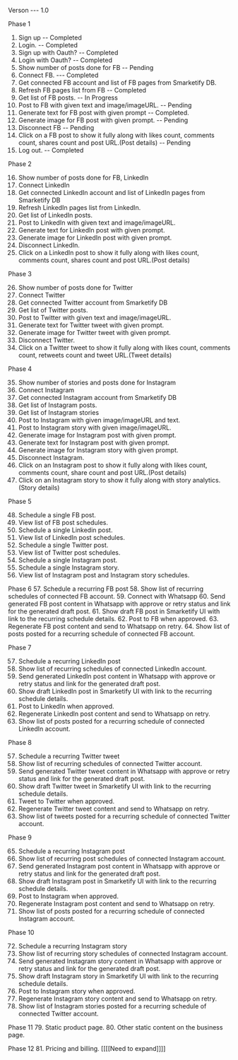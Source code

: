 Verson --- 1.0

Phase 1

1. Sign up -- Completed
2. Login. -- Completed 
3. Sign up with Oauth? -- Completed 
4. Login with Oauth? -- Completed 
5. Show number of posts done for FB -- Pending
6. Connect FB. --- Completed 
7. Get connected FB account and list of FB pages from Smarketify DB.
8. Refresh FB pages list from FB -- Completed 
9. Get list of FB posts.  -- In Progress
10. Post to FB with given text and image/imageURL.  -- Pending
11. Generate text for FB post with given prompt -- Completed. 
12. Generate image for FB post with given prompt.  -- Pending
13. Disconnect FB -- Pending
14. Click on a FB post to show it fully along with likes count, comments count, shares count and post URL.(Post details) -- Pending
15. Log out. -- Completed

Phase 2

16. Show number of posts done for FB, LinkedIn
17. Connect LinkedIn
18. Get connected LinkedIn account and list of LinkedIn pages from Smarketify DB
19. Refresh LinkedIn pages list from LinkedIn.
20. Get list of LinkedIn posts.
21. Post to LinkedIn with given text and image/imageURL.
22. Generate text for LinkedIn post with given prompt.
23. Generate image for LinkedIn post with given prompt.
24. Disconnect LinkedIn.
25. Click on a LinkedIn post to show it fully along with likes count, comments count, shares count and post URL.(Post details)

Phase 3

26. Show number of posts done for Twitter
27. Connect Twitter
28. Get connected Twitter account from Smarketify DB
29. Get list of Twitter posts.
30. Post to Twitter with given text and image/imageURL.
31. Generate text for Twitter tweet with given prompt.
32. Generate image for Twitter tweet with given prompt.
33. Disconnect Twitter.
34. Click on a Twitter tweet to show it fully along with likes count, comments count, retweets count and tweet URL.(Tweet details)

Phase 4

35. Show number of stories and posts done for Instagram
36. Connect Instagram
37. Get connected Instagram account from Smarketify DB
38. Get list of Instagram posts.
39. Get list of Instagram stories
40. Post to Instagram with given image/imageURL and text.
41. Post to Instagram story with given image/imageURL.
42. Generate image for Instagram post with given prompt.
43. Generate text for Instagram post with given prompt.
44. Generate image for Instagram story with given prompt.
45. Disconnect Instagram.
46. Click on an Instagram post to show it fully along with likes count, comments count, share count and post URL.(Post details)
47. Click on an Instagram story to show it fully along with story analytics.(Story details)

Phase 5

48. Schedule a single FB post.
49. View list of FB post schedules.
50. Schedule a single Linkedin post.
51. View list of LinkedIn post schedules.
52. Schedule a single Twitter post.
53. View list of Twitter post schedules.
54. Schedule a single Instagram post.
55. Schedule a single Instagram story.
56. View list of Instagram post and Instagram story schedules.

Phase 6
57. Schedule a recurring FB post
58. Show list of recurring schedules of connected FB account.
59. Connect with Whatsapp
60. Send generated FB post content in Whatsapp with approve or retry status and link for the generated draft post.
61. Show draft FB post in Smarketify UI with link to the recurring schedule details.
62. Post to FB when approved.
63. Regenerate FB post content and send to Whatsapp on retry.
64. Show list of posts posted for a recurring schedule of connected FB account.

Phase 7

57. Schedule a recurring LinkedIn post
58. Show list of recurring schedules of connected LinkedIn account.
60. Send generated LinkedIn post content in Whatsapp with approve or retry status and link for the generated draft post.
61. Show draft LinkedIn post in Smarketify UI with link to the recurring schedule details.
62. Post to LinkedIn when approved.
63. Regenerate LinkedIn post content and send to Whatsapp on retry.
64. Show list of posts posted for a recurring schedule of connected LinkedIn account.

Phase 8

57. Schedule a recurring Twitter tweet
58. Show list of recurring schedules of connected Twitter account.
60. Send generated Twitter tweet content in Whatsapp with approve or retry status and link for the generated draft post.
61. Show draft Twitter tweet in Smarketify UI with link to the recurring schedule details.
62. Tweet to Twitter when approved.
63. Regenerate Twitter tweet content and send to Whatsapp on retry.
64. Show list of tweets posted for a recurring schedule of connected Twitter account.

Phase 9

65. Schedule a recurring Instagram post
66. Show list of recurring post schedules of connected Instagram account.
67. Send generated Instagram post content in Whatsapp with approve or retry status and link for the generated draft post.
68. Show draft Instagram post in Smarketify UI with link to the recurring schedule details.
69. Post to Instagram when approved.
70. Regenerate Instagram post content and send to Whatsapp on retry.
71. Show list of posts posted for a recurring schedule of connected Instagram account.

Phase 10

72. Schedule a recurring Instagram story
73. Show list of recurring story schedules of connected Instagram account.
74. Send generated Instagram story content in Whatsapp with approve or retry status and link for the generated draft post.
75. Show draft Instagram story in Smarketify UI with link to the recurring schedule details.
76. Post to Instagram story when approved.
77. Regenerate Instagram story content and send to Whatsapp on retry.
78. Show list of Instagram stories posted for a recurring schedule of connected Twitter account.

Phase 11
79. Static product page.
80. Other static content on the business page.

Phase 12
81. Pricing and billing. [[[[Need to expand]]]]
